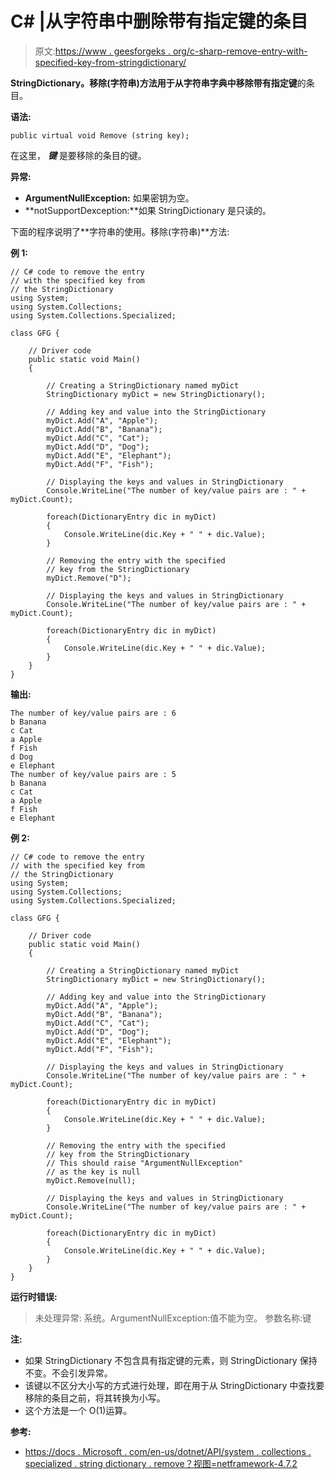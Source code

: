 # C# |从字符串中删除带有指定键的条目

> 原文:[https://www . geesforgeks . org/c-sharp-remove-entry-with-specified-key-from-stringdictionary/](https://www.geeksforgeeks.org/c-sharp-remove-entry-with-specified-key-from-the-stringdictionary/)

**StringDictionary。移除(字符串)**方法用于**从字符串字典中移除带有指定键**的条目。

**语法:**

```
public virtual void Remove (string key);

```

在这里， ***键*** 是要移除的条目的键。

**异常:**

*   **ArgumentNullException:** 如果密钥为空。
*   **notSupportDexception:**如果 StringDictionary 是只读的。

下面的程序说明了**字符串的使用。移除(字符串)**方法:

**例 1:**

```
// C# code to remove the entry
// with the specified key from
// the StringDictionary
using System;
using System.Collections;
using System.Collections.Specialized;

class GFG {

    // Driver code
    public static void Main()
    {

        // Creating a StringDictionary named myDict
        StringDictionary myDict = new StringDictionary();

        // Adding key and value into the StringDictionary
        myDict.Add("A", "Apple");
        myDict.Add("B", "Banana");
        myDict.Add("C", "Cat");
        myDict.Add("D", "Dog");
        myDict.Add("E", "Elephant");
        myDict.Add("F", "Fish");

        // Displaying the keys and values in StringDictionary
        Console.WriteLine("The number of key/value pairs are : " + myDict.Count);

        foreach(DictionaryEntry dic in myDict)
        {
            Console.WriteLine(dic.Key + " " + dic.Value);
        }

        // Removing the entry with the specified
        // key from the StringDictionary
        myDict.Remove("D");

        // Displaying the keys and values in StringDictionary
        Console.WriteLine("The number of key/value pairs are : " + myDict.Count);

        foreach(DictionaryEntry dic in myDict)
        {
            Console.WriteLine(dic.Key + " " + dic.Value);
        }
    }
}
```

**输出:**

```
The number of key/value pairs are : 6
b Banana
c Cat
a Apple
f Fish
d Dog
e Elephant
The number of key/value pairs are : 5
b Banana
c Cat
a Apple
f Fish
e Elephant

```

**例 2:**

```
// C# code to remove the entry
// with the specified key from
// the StringDictionary
using System;
using System.Collections;
using System.Collections.Specialized;

class GFG {

    // Driver code
    public static void Main()
    {

        // Creating a StringDictionary named myDict
        StringDictionary myDict = new StringDictionary();

        // Adding key and value into the StringDictionary
        myDict.Add("A", "Apple");
        myDict.Add("B", "Banana");
        myDict.Add("C", "Cat");
        myDict.Add("D", "Dog");
        myDict.Add("E", "Elephant");
        myDict.Add("F", "Fish");

        // Displaying the keys and values in StringDictionary
        Console.WriteLine("The number of key/value pairs are : " + myDict.Count);

        foreach(DictionaryEntry dic in myDict)
        {
            Console.WriteLine(dic.Key + " " + dic.Value);
        }

        // Removing the entry with the specified
        // key from the StringDictionary
        // This should raise "ArgumentNullException"
        // as the key is null
        myDict.Remove(null);

        // Displaying the keys and values in StringDictionary
        Console.WriteLine("The number of key/value pairs are : " + myDict.Count);

        foreach(DictionaryEntry dic in myDict)
        {
            Console.WriteLine(dic.Key + " " + dic.Value);
        }
    }
}
```

**运行时错误:**

> 未处理异常:
> 系统。ArgumentNullException:值不能为空。
> 参数名称:键

**注:**

*   如果 StringDictionary 不包含具有指定键的元素，则 StringDictionary 保持不变。不会引发异常。
*   该键以不区分大小写的方式进行处理，即在用于从 StringDictionary 中查找要移除的条目之前，将其转换为小写。
*   这个方法是一个 O(1)运算。

**参考:**

*   [https://docs . Microsoft . com/en-us/dotnet/API/system . collections . specialized . string dictionary . remove？视图=netframework-4.7.2](https://docs.microsoft.com/en-us/dotnet/api/system.collections.specialized.stringdictionary.remove?view=netframework-4.7.2)